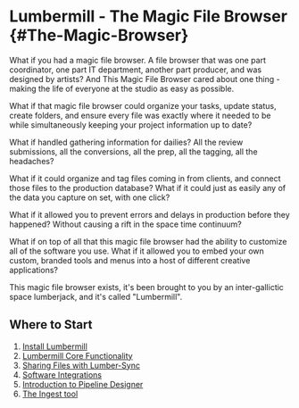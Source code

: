# Lumbermill - The Magic File Browser {#The-Magic-Browser}

What if you had a magic file browser. A file browser that was one part coordinator, one part IT department, another part producer, and was designed by artists?  And This Magic File Browser cared about one thing - making the life of everyone at the studio as easy as possible.

What if that magic file browser could organize your tasks, update status, create folders, and ensure every file was exactly where it needed to be while simultaneously keeping your project information up to date?

What if handled gathering information for dailies? All the review submissions, all the conversions, all the prep, all the tagging, all the headaches? 

What if it could organize and tag files coming in from clients, and connect those files to the production database?  What if it could just as easily any of the data you capture on set, with one click?

What if it allowed you to prevent errors and delays in production before they happened?  Without causing a rift in the space time continuum?

What if on top of all that this magic file browser had the ability to customize all of the software you use. What if it allowed you to embed your own custom, branded tools and menus into a host of different creative applications?  

This magic file browser exists, it's been brought to you by an inter-gallictic space lumberjack, and it's called "Lumbermill".  

## Where to Start

1) [Install Lumbermill](#installing-lumbermill)
2) [Lumbermill Core Functionality](#core-functionality)
3) [Sharing Files with Lumber-Sync](#sharing-files)
4) [Software Integrations](#software-integrations)
5) [Introduction to Pipeline Designer](#intro-to-pipeline-designer)
6) [The Ingest tool](#ingestion)

